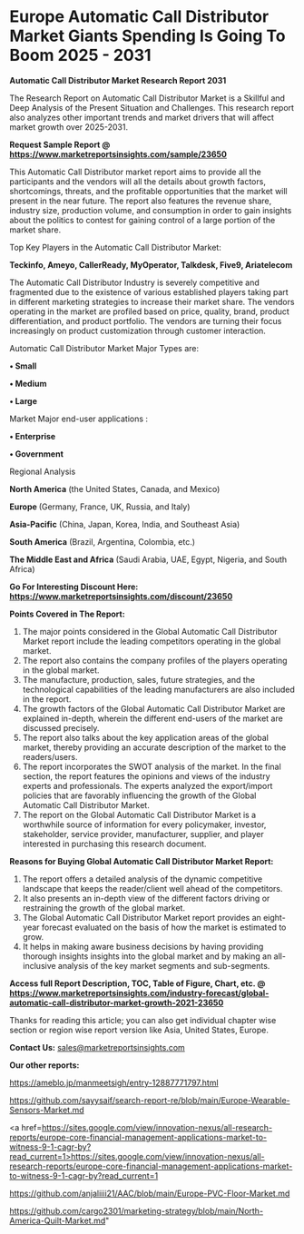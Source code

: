 # Europe Automatic Call Distributor Market Giants Spending Is Going To Boom 2025 - 2031

<strong>Automatic Call Distributor Market Research Report 2031</strong>

The Research Report on Automatic Call Distributor Market is a Skillful and Deep Analysis of the Present Situation and Challenges. This research report also analyzes other important trends and market drivers that will affect market growth over 2025-2031.

<strong>Request Sample Report @ <a href=https://www.marketreportsinsights.com/sample/23650>https://www.marketreportsinsights.com/sample/23650</a></strong>

This Automatic Call Distributor market report aims to provide all the participants and the vendors will all the details about growth factors, shortcomings, threats, and the profitable opportunities that the market will present in the near future. The report also features the revenue share, industry size, production volume, and consumption in order to gain insights about the politics to contest for gaining control of a large portion of the market share.

Top Key Players in the Automatic Call Distributor Market:

<strong>Teckinfo, Ameyo, CallerReady, MyOperator, Talkdesk, Five9, Ariatelecom</strong>

The Automatic Call Distributor Industry is severely competitive and fragmented due to the existence of various established players taking part in different marketing strategies to increase their market share. The vendors operating in the market are profiled based on price, quality, brand, product differentiation, and product portfolio. The vendors are turning their focus increasingly on product customization through customer interaction.

Automatic Call Distributor Market Major Types are:

<strong>• Small

• Medium

• Large</strong>

Market Major end-user applications :

<strong>• Enterprise

• Government</strong>

Regional Analysis

</u><strong><b>North America</b></strong> (the United States, Canada, and Mexico)

<strong><b>Europe </b></strong>(Germany, France, UK, Russia, and Italy)

<strong><b>Asia-Pacific</b></strong> (China, Japan, Korea, India, and Southeast Asia)

<strong><b>South America</b></strong> (Brazil, Argentina, Colombia, etc.)

<strong><b>The Middle East and Africa</b></strong> (Saudi Arabia, UAE, Egypt, Nigeria, and South Africa)

<strong>Go For Interesting Discount Here: <a href=https://www.marketreportsinsights.com/discount/23650>https://www.marketreportsinsights.com/discount/23650</a></strong>

<strong>Points Covered in The Report:</strong>
<ol>
  <li>The major points considered in the Global Automatic Call Distributor Market report include the leading competitors operating in the global market.</li>
  <li>The report also contains the company profiles of the players operating in the global market.</li>
  <li>The manufacture, production, sales, future strategies, and the technological capabilities of the leading manufacturers are also included in the report.</li>
  <li>The growth factors of the Global Automatic Call Distributor Market are explained in-depth, wherein the different end-users of the market are discussed precisely.</li>
  <li>The report also talks about the key application areas of the global market, thereby providing an accurate description of the market to the readers/users.</li>
  <li>The report incorporates the SWOT analysis of the market. In the final section, the report features the opinions and views of the industry experts and professionals. The experts analyzed the export/import policies that are favorably influencing the growth of the Global Automatic Call Distributor Market.</li>
  <li>The report on the Global Automatic Call Distributor Market is a worthwhile source of information for every policymaker, investor, stakeholder, service provider, manufacturer, supplier, and player interested in purchasing this research document.</li>
</ol>
<strong>Reasons for Buying Global Automatic Call Distributor Market Report:</strong>

<ol>
  <li>The report offers a detailed analysis of the dynamic competitive landscape that keeps the reader/client well ahead of the competitors.</li>
  <li>It also presents an in-depth view of the different factors driving or restraining the growth of the global market.</li>
  <li>The Global Automatic Call Distributor Market report provides an eight-year forecast evaluated on the basis of how the market is estimated to grow.</li>
  <li>It helps in making aware business decisions by having providing thorough insights insights into the global market and by making an all-inclusive analysis of the key market segments and sub-segments.</li>
</ol>
<strong>Access full Report Description, TOC, Table of Figure, Chart, etc. @ <a href=https://www.marketreportsinsights.com/industry-forecast/global-automatic-call-distributor-market-growth-2021-23650>https://www.marketreportsinsights.com/industry-forecast/global-automatic-call-distributor-market-growth-2021-23650</a></strong>


Thanks for reading this article; you can also get individual chapter wise section or region wise report version like Asia, United States, Europe.

<strong>Contact Us:</strong>
sales@marketreportsinsights.com

<strong>Our other reports:</strong>

<a href=https://ameblo.jp/manmeetsigh/entry-12887771797.html>https://ameblo.jp/manmeetsigh/entry-12887771797.html</a>

<a href=https://github.com/sayysaif/search-report-re/blob/main/Europe-Wearable-Sensors-Market.md>https://github.com/sayysaif/search-report-re/blob/main/Europe-Wearable-Sensors-Market.md</a>

<a href=https://sites.google.com/view/innovation-nexus/all-research-reports/europe-core-financial-management-applications-market-to-witness-9-1-cagr-by?read_current=1>https://sites.google.com/view/innovation-nexus/all-research-reports/europe-core-financial-management-applications-market-to-witness-9-1-cagr-by?read_current=1</a>

<a href=https://github.com/anjaliiii21/AAC/blob/main/Europe-PVC-Floor-Market.md>https://github.com/anjaliiii21/AAC/blob/main/Europe-PVC-Floor-Market.md</a>

<a href=https://github.com/cargo2301/marketing-strategy/blob/main/North-America-Quilt-Market.md>https://github.com/cargo2301/marketing-strategy/blob/main/North-America-Quilt-Market.md</a>"
